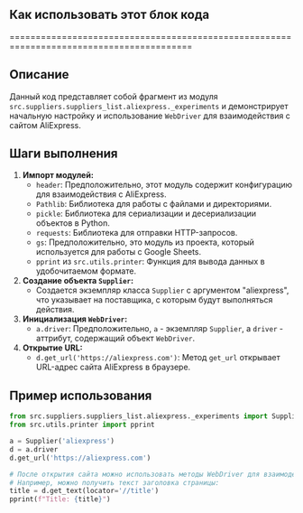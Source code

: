 ## Как использовать этот блок кода
=========================================================================================

Описание
-------------------------
Данный код представляет собой фрагмент из модуля `src.suppliers.suppliers_list.aliexpress._experiments` и демонстрирует начальную настройку и использование `WebDriver` для взаимодействия с сайтом AliExpress. 

Шаги выполнения
-------------------------
1. **Импорт модулей:** 
    - `header`:  Предположительно, этот модуль содержит конфигурацию для взаимодействия с AliExpress. 
    - `Pathlib`: Библиотека для работы с файлами и директориями.
    - `pickle`: Библиотека для сериализации и десериализации объектов в Python.
    - `requests`: Библиотека для отправки HTTP-запросов.
    - `gs`:  Предположительно, это модуль из проекта,  который используется для работы с Google Sheets.
    - `pprint` из `src.utils.printer`: Функция для вывода данных в удобочитаемом формате.
2. **Создание объекта `Supplier`:** 
    - Создается экземпляр класса `Supplier` с аргументом "aliexpress", что указывает на поставщика, с которым будут выполняться действия.
3. **Инициализация `WebDriver`:**
    -  `a.driver`:  Предположительно,  `a` -  экземпляр `Supplier`, а  `driver` -  аттрибут, содержащий объект `WebDriver`. 
4. **Открытие URL:**
    -  `d.get_url('https://aliexpress.com')`:  Метод  `get_url`  открывает URL-адрес сайта AliExpress в браузере.

Пример использования
-------------------------

```python
from src.suppliers.suppliers_list.aliexpress._experiments import Supplier
from src.utils.printer import pprint

a = Supplier('aliexpress')
d = a.driver
d.get_url('https://aliexpress.com')

# После открытия сайта можно использовать методы WebDriver для взаимодействия с элементами страницы
# Например, можно получить текст заголовка страницы:
title = d.get_text(locator='//title')
pprint(f"Title: {title}")
```